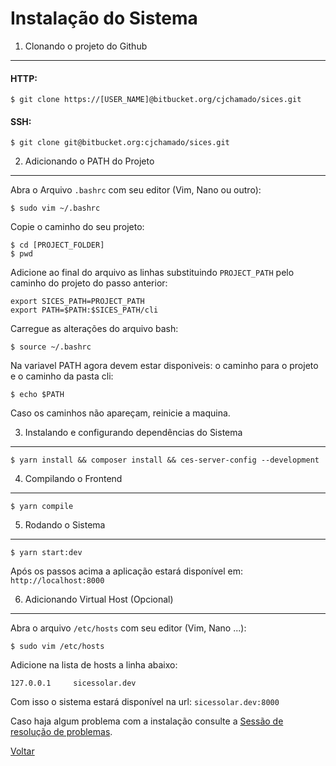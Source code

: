 Instalação do Sistema
=====================

1. Clonando o projeto do Github
-------------------------------

#### HTTP:
```
$ git clone https://[USER_NAME]@bitbucket.org/cjchamado/sices.git
```
#### SSH:
```
$ git clone git@bitbucket.org:cjchamado/sices.git
```


2. Adicionando o PATH do Projeto
----------------------------------

Abra o Arquivo `.bashrc` com seu editor (Vim, Nano ou outro):
```
$ sudo vim ~/.bashrc
```

Copie o caminho do seu projeto:
```
$ cd [PROJECT_FOLDER]
$ pwd
```

Adicione ao final do arquivo as linhas substituindo `PROJECT_PATH` pelo caminho do projeto do passo anterior:
```
export SICES_PATH=PROJECT_PATH
export PATH=$PATH:$SICES_PATH/cli
```

Carregue as alterações do arquivo bash:
```
$ source ~/.bashrc
```

Na variavel PATH agora devem estar disponiveis: o caminho para o projeto e o caminho da pasta cli:
```
$ echo $PATH
```

Caso os caminhos não apareçam, reinicie a maquina.


3. Instalando e configurando dependências do Sistema
----------------------------------------------------

```
$ yarn install && composer install && ces-server-config --development
```


4. Compilando o Frontend
------------------------

```
$ yarn compile
```


5. Rodando o Sistema
--------------------

```
$ yarn start:dev
```

Após os passos acima a aplicação estará disponível em: `http://localhost:8000`


6. Adicionando Virtual Host (Opcional)
--------------------------------------

Abra o arquivo `/etc/hosts` com seu editor (Vim, Nano ...):
```
$ sudo vim /etc/hosts
```

Adicione na lista de hosts a linha abaixo:
```
127.0.0.1     sicessolar.dev
```

Com isso o sistema estará disponível na url: `sicessolar.dev:8000`


Caso haja algum problema com a instalação consulte a
[Sessão de resolução de problemas](system-install-problems.md).


[Voltar](../getting-started.md)
